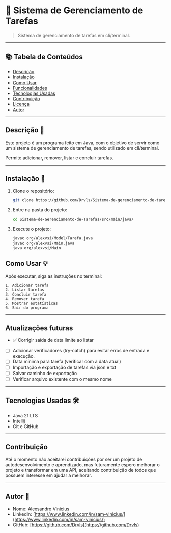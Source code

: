 # 📝 Sistema de Gerenciamento de Tarefas

> Sistema de gerenciamento de tarefas em cli/terminal.
---

## 📚 Tabela de Conteúdos

- [Descrição](#descrição)
- [Instalação](#instalação)
- [Como Usar](#como-usar)
- [Funcionalidades](#funcionalidades)
- [Tecnologias Usadas](#tecnologias-usadas)
- [Contribuição](#contribuição)
- [Licença](#licença)
- [Autor](#autor)

---

## Descrição 🧾

Este projeto é um programa feito em Java, com o objetivo de servir como um sistema de gerenciamento de tarefas, sendo utilizado em cli/terminal.

Permite adicionar, remover, listar e concluir tarefas.

---

## Instalação 🚀

1. Clone o repositório:
   ```bash
   git clone https://github.com/Drvls/Sistema-de-gerenciamento-de-tarefas-cli.git
   ```

2. Entre na pasta do projeto:
   ```bash
   cd Sistema-de-Gerenciamento-de-Tarefas/src/main/java/
   ```

3. Execute o projeto:
   ```bash
   javac org/alexvsi/Model/Tarefa.java
   javac org/alexvsi/Main.java
   java org/alexvsi/Main
   ```

## Como Usar 💡

Após executar, siga as instruções no terminal:  

```text
1. Adicionar tarefa
2. Listar tarefas
3. Concluir tarefa
4. Remover tarefa
5. Mostrar estatísticas
6. Sair do programa

```
---

##  Atualizações futuras

- ✅ Corrigir saída de data limite ao listar
- [ ] Adicionar verificadores (try-catch) para evitar erros de entrada e execução.
- [ ] Data mínima para tarefa (verificar com a data atual)
- [ ] Importação e exportação de tarefas via json e txt
-  [ ] Salvar caminho de exportação
-  [ ] Verificar arquivo existente com o mesmo nome
---

## Tecnologias Usadas 🛠

- Java 21 LTS
- Intellij
- Git e GitHub

---

##  Contribuição

Até o momento não aceitarei contribuições por ser um projeto de autodesenvolvimento e aprendizado, mas futuramente espero melhorar o projeto e transformar em uma API, aceitando contribuição de todos que possuem interesse em ajudar a melhorar.

---

## Autor 👤

- Nome: Alexsandro Vinicius
- LinkedIn: [https://www.linkedin.com/in/sam-vinicius/](https://www.linkedin.com/in/sam-vinicius/)
- GitHub: [https://github.com/Drvls](https://github.com/Drvls)